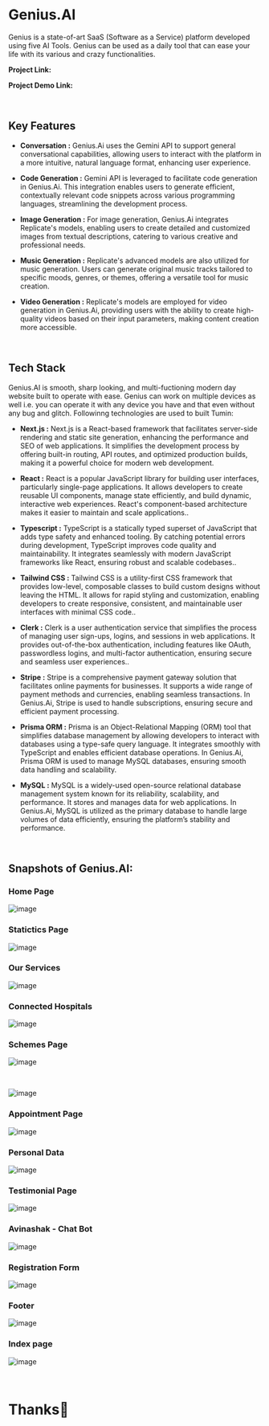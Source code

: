 # Genius.AI
Genius is a state-of-art SaaS (Software as a Service) platform developed using five AI Tools.
Genius can be used as a daily tool that can ease your life with its various and crazy functionalities.

**Project Link:** 

**Project Demo Link:** 

<br>

## Key Features

- **Conversation :** Genius.Ai uses the Gemini API to support general conversational capabilities, allowing users to interact with the platform in a more intuitive, natural language format, enhancing user experience.

- **Code Generation :** Gemini API is leveraged to facilitate code generation in Genius.Ai. This integration enables users to generate efficient, contextually relevant code snippets across various programming languages, streamlining the development process.

- **Image Generation :** For image generation, Genius.Ai integrates Replicate's models, enabling users to create detailed and customized images from textual descriptions, catering to various creative and professional needs.

- **Music Generation :** Replicate's advanced models are also utilized for music generation. Users can generate original music tracks tailored to specific moods, genres, or themes, offering a versatile tool for music creation.

- **Video Generation :** Replicate's models are employed for video generation in Genius.Ai, providing users with the ability to create high-quality videos based on their input parameters, making content creation more accessible.

<br>

## Tech Stack
Genius.AI is smooth, sharp looking, and multi-fuctioning modern day website built to operate with ease. Genius can work on multiple devices as well i.e. you can operate it with any device you have and that even without any bug and glitch.
Followinng technologies are used to built Tumin: 

- **Next.js :** Next.js is a React-based framework that facilitates server-side rendering and static site generation, enhancing the performance and SEO of web applications. It simplifies the development process by offering built-in routing, API routes, and optimized production builds, making it a powerful choice for modern web development.

- **React :** React is a popular JavaScript library for building user interfaces, particularly single-page applications. It allows developers to create reusable UI components, manage state efficiently, and build dynamic, interactive web experiences. React's component-based architecture makes it easier to maintain and scale applications..

- **Typescript :** TypeScript is a statically typed superset of JavaScript that adds type safety and enhanced tooling. By catching potential errors during development, TypeScript improves code quality and maintainability. It integrates seamlessly with modern JavaScript frameworks like React, ensuring robust and scalable codebases..

- **Tailwind CSS :** Tailwind CSS is a utility-first CSS framework that provides low-level, composable classes to build custom designs without leaving the HTML. It allows for rapid styling and customization, enabling developers to create responsive, consistent, and maintainable user interfaces with minimal CSS code..

- **Clerk :** Clerk is a user authentication service that simplifies the process of managing user sign-ups, logins, and sessions in web applications. It provides out-of-the-box authentication, including features like OAuth, passwordless logins, and multi-factor authentication, ensuring secure and seamless user experiences.. 

- **Stripe :** Stripe is a comprehensive payment gateway solution that facilitates online payments for businesses. It supports a wide range of payment methods and currencies, enabling seamless transactions. In Genius.Ai, Stripe is used to handle subscriptions, ensuring secure and efficient payment processing.

- **Prisma ORM :** Prisma is an Object-Relational Mapping (ORM) tool that simplifies database management by allowing developers to interact with databases using a type-safe query language. It integrates smoothly with TypeScript and enables efficient database operations. In Genius.Ai, Prisma ORM is used to manage MySQL databases, ensuring smooth data handling and scalability.

- **MySQL :** MySQL is a widely-used open-source relational database management system known for its reliability, scalability, and performance. It stores and manages data for web applications. In Genius.Ai, MySQL is utilized as the primary database to handle large volumes of data efficiently, ensuring the platform’s stability and performance.

<br>

## Snapshots of Genius.AI:

### Home Page
![image](HomePage.png)

### Statictics Page
![image](https://i.ibb.co/RzMjr26/Screenshot-2024-01-07-015440.png)

### Our Services
![image](https://i.ibb.co/TLbc6F9/Screenshot-2024-01-07-015515.png)

### Connected Hospitals
![image](https://i.ibb.co/RNXTXXK/Screenshot-2024-01-07-015606.png)

### Schemes Page
![image](https://i.ibb.co/YjWcXMv/Screenshot-156.png)

<br>

![image](https://i.ibb.co/rF1d1qg/Screenshot-157.png)

### Appointment Page
![image](https://i.ibb.co/LSnv1Kt/Screenshot-2024-01-07-015825.png)

### Personal Data
![image](https://i.ibb.co/sbBMvcx/Screenshot-2024-01-07-015720.png)

### Testimonial Page
![image](https://i.ibb.co/xqsJgCk/Screenshot-2024-01-07-015644.png)

### Avinashak - Chat Bot
![image](https://i.ibb.co/KxtYgT7/Screenshot-161.png)

### Registration Form
![image](https://i.ibb.co/fd3t0qf/Screenshot-2024-01-07-015916.png)

### Footer 
![image](https://i.ibb.co/Bs6wRww/Screenshot-2024-01-07-015745.png)

### Index page 
![image](https://i.ibb.co/Q6Q8MhW/Screenshot-160.png)

<br>

# Thanks💖
